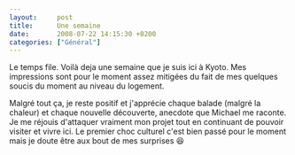 ```yaml
---
layout:     post
title:      Une semaine
date:       2008-07-22 14:15:30 +0200
categories: ["Général"]
---
```


Le temps file. Voilà deja une semaine que je suis ici à Kyoto. Mes impressions sont pour le moment assez mitigées
du fait de mes quelques soucis du moment au niveau du logement.

<!--more-->

Malgré tout ça, je reste positif et j'apprécie chaque balade (malgré la chaleur) et chaque nouvelle découverte,
anecdote que Michael me raconte. Je me réjouis d'attaquer vraiment mon projet tout en continuant de pouvoir visiter
et vivre ici. Le premier choc culturel c'est bien passé pour le moment mais je doute être aux bout de mes surprises
:laughing: